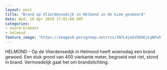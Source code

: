 ```yaml
---
layout: post
title: "Brand op Vlierdensedijk in Helmond in de kiem gesmoord"
date: Wed, 10 Apr 2019 17:01:00 GMT
categories: 
- noord-brabant 
- helmond 
feature_image: "https://images0.persgroep.net/rcs/IN7L4jeEd5KOEjLqNFw5fIHgYNA/diocontent/145253626/_fitwidth/400/?appId=21791a8992982cd8da851550a453bd7f&quality=0.7"
---
```


HELMOND - Op de Vlierdensedijk in Helmond heeft woensdag een brand gewoed. Een stuk grond van 400 vierkante meter, begroeid met riet, stond in brand. Vermoedelijk gaat het om brandstichting.
